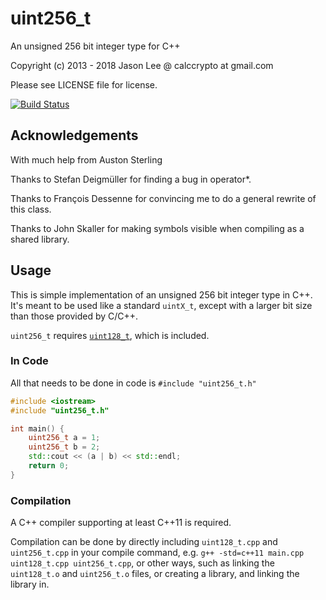 # uint256_t

An unsigned 256 bit integer type for C++

Copyright (c) 2013 - 2018 Jason Lee @ calccrypto at gmail.com

Please see LICENSE file for license.

[![Build Status](https://app.travis-ci.com/calccrypto/uint256_t.svg?branch=master)](https://app.travis-ci.com/calccrypto/uint256_t)

## Acknowledgements
With much help from Auston Sterling

Thanks to Stefan Deigmüller for finding
a bug in operator*.

Thanks to François Dessenne for convincing me
to do a general rewrite of this class.

Thanks to John Skaller for making symbols visible
when compiling as a shared library.

## Usage
This is simple implementation of an unsigned 256 bit
integer type in C++. It's meant to be used like a standard
`uintX_t`, except with a larger bit size than those provided
by C/C++.

`uint256_t` requires [`uint128_t`](https://github.com/calccrypto/uint128_t), which is included.

### In Code
All that needs to be done in code is `#include "uint256_t.h"`

```c++
#include <iostream>
#include "uint256_t.h"

int main() {
    uint256_t a = 1;
    uint256_t b = 2;
    std::cout << (a | b) << std::endl;
    return 0;
}
```

### Compilation
A C++ compiler supporting at least C++11 is required.

Compilation can be done by directly including `uint128_t.cpp` and `uint256_t.cpp` in your compile command, e.g. `g++ -std=c++11 main.cpp uint128_t.cpp uint256_t.cpp`, or other ways, such as linking the `uint128_t.o` and `uint256_t.o` files, or creating a library, and linking the library in.
